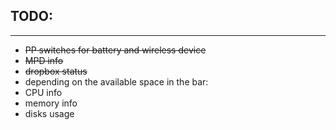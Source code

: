 TODO:
-----
-----

* <del>PP switches for battery and wireless device</del>
* <del>MPD info</del>
* <del>dropbox status</del>
* depending on the available space in the bar:
 * CPU info
 * memory info
 * disks usage


